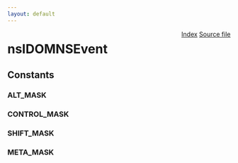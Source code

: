 ```yaml
---
layout: default
---
```

<div class='links' style='float:right'><a href="../index.html">Index</a>
<a href="http://dxr.mozilla.org/mozilla-central/source/dom/interfaces/events/nsIDOMNSEvent.idl">Source file</a>
</div>

# nsIDOMNSEvent #

## Constants ##

### ALT_MASK ###

### CONTROL_MASK ###

### SHIFT_MASK ###

### META_MASK ###
